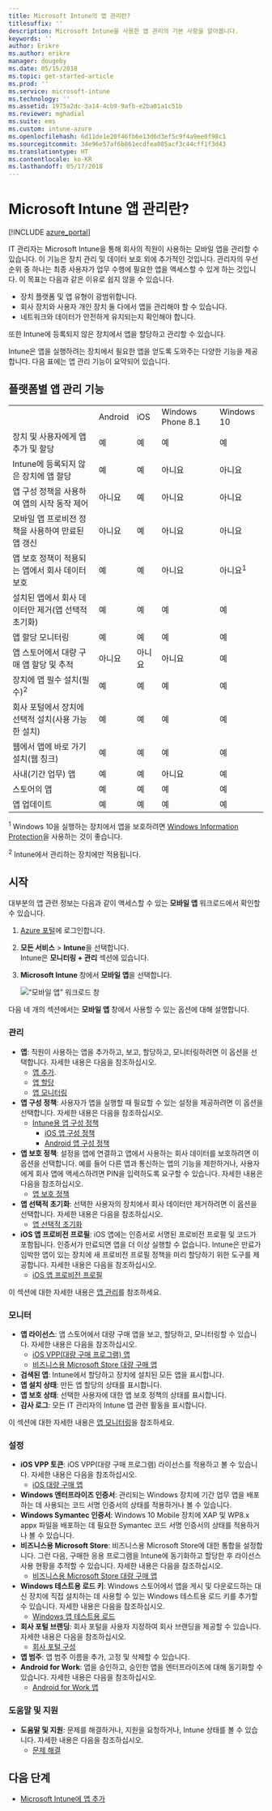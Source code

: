 ```yaml
---
title: Microsoft Intune의 앱 관리란?
titlesuffix: ''
description: Microsoft Intune을 사용한 앱 관리의 기본 사항을 알아봅니다.
keywords: ''
author: Erikre
ms.author: erikre
manager: dougeby
ms.date: 05/15/2018
ms.topic: get-started-article
ms.prod: ''
ms.service: microsoft-intune
ms.technology: ''
ms.assetid: 1975a2dc-3a14-4cb9-9afb-e2ba01a1c51b
ms.reviewer: mghadial
ms.suite: ems
ms.custom: intune-azure
ms.openlocfilehash: 6d11de1e20f46fb6e13d6d3ef5c9f4a9ee0f98c1
ms.sourcegitcommit: 34e96e57af6b861ecdfea085acf3c44cff1f3d43
ms.translationtype: HT
ms.contentlocale: ko-KR
ms.lasthandoff: 05/17/2018
---
```

# <a name="what-is-microsoft-intune-app-management"></a>Microsoft Intune 앱 관리란?


[!INCLUDE [azure_portal](./includes/azure_portal.md)]

IT 관리자는 Microsoft Intune을 통해 회사의 직원이 사용하는 모바일 앱을 관리할 수 있습니다. 이 기능은 장치 관리 및 데이터 보호 외에 추가적인 것입니다. 관리자의 우선 순위 중 하나는 최종 사용자가 업무 수행에 필요한 앱을 액세스할 수 있게 하는 것입니다. 이 목표는 다음과 같은 이유로 쉽지 않을 수 있습니다.
- 장치 플랫폼 및 앱 유형이 광범위합니다.
- 회사 장치와 사용자 개인 장치 둘 다에서 앱을 관리해야 할 수 있습니다.
- 네트워크와 데이터가 안전하게 유지되는지 확인해야 합니다.

또한 Intune에 등록되지 않은 장치에서 앱을 할당하고 관리할 수 있습니다.

Intune은 앱을 실행하려는 장치에서 필요한 앱을 얻도록 도와주는 다양한 기능을 제공합니다. 다음 표에는 앱 관리 기능이 요약되어 있습니다. 

## <a name="app-management-capabilities-by-platform"></a>플랫폼별 앱 관리 기능

||||||
|-|-|-|-|-|
| |Android|iOS|Windows Phone 8.1|Windows 10|
|장치 및 사용자에게 앱 추가 및 할당|예|예|예|예|
|Intune에 등록되지 않은 장치에 앱 할당|예|예|아니요|아니요|
|앱 구성 정책을 사용하여 앱의 시작 동작 제어|아니요|예|아니요|아니요|
|모바일 앱 프로비전 정책을 사용하여 만료된 앱 갱신|아니요|예|아니요|아니요|
|앱 보호 정책이 적용되는 앱에서 회사 데이터 보호|예|예|아니요|아니요<sup>1</sup>|
|설치된 앱에서 회사 데이터만 제거(앱 선택적 초기화)|예|예|예|예|
|앱 할당 모니터링|예|예|예|예|
|앱 스토어에서 대량 구매 앱 할당 및 추적|아니요|아니요|아니요|예|
|장치에 앱 필수 설치(필수)<sup>2</sup>|예|예|예|예|
|회사 포털에서 장치에 선택적 설치(사용 가능한 설치)|예|예|예|예|
|웹에서 앱에 바로 가기 설치(웹 칭크)|예|예|예|예|
|사내(기간 업무) 앱|예|예|아니요|예|
|스토어의 앱|예|예|예|예|
|앱 업데이트|예|예|예|예|

<sup>1</sup> Windows 10을 실행하는 장치에서 앱을 보호하려면 [Windows Information Protection](windows-information-protection-configure.md)을 사용하는 것이 좋습니다.

<sup>2</sup> Intune에서 관리하는 장치에만 적용됩니다.

## <a name="get-started"></a>시작

대부분의 앱 관련 정보는 다음과 같이 액세스할 수 있는 **모바일 앱** 워크로드에서 확인할 수 있습니다.

1. [Azure 포털](https://portal.azure.com)에 로그인합니다.
2. **모든 서비스** > **Intune**을 선택합니다.  
    Intune은 **모니터링 + 관리** 섹션에 있습니다.
3. **Microsoft Intune** 창에서 **모바일 앱**을 선택합니다.

    ![“모바일 앱” 워크로드 창](./media/apps-workload.png)

다음 네 개의 섹션에서는 **모바일 앱** 창에서 사용할 수 있는 옵션에 대해 설명합니다.

### <a name="manage"></a>관리
- **앱**: 직원이 사용하는 앱을 추가하고, 보고, 할당하고, 모니터링하려면 이 옵션을 선택합니다. 자세한 내용은 다음을 참조하십시오.
    - [앱 추가](apps-add.md).
    - [앱 할당](apps-deploy.md)
    - [앱 모니터링](apps-monitor.md)
- **앱 구성 정책**: 사용자가 앱을 실행할 때 필요할 수 있는 설정을 제공하려면 이 옵션을 선택합니다. 자세한 내용은 다음을 참조하십시오.
    - [Intune용 앱 구성 정책](app-configuration-policies-overview.md)
        - [iOS 앱 구성 정책](app-configuration-policies-use-ios.md)
        - [Android 앱 구성 정책](app-configuration-policies-use-android.md)
- **앱 보호 정책**: 설정을 앱에 연결하고 앱에서 사용하는 회사 데이터를 보호하려면 이 옵션을 선택합니다. 예를 들어 다른 앱과 통신하는 앱의 기능을 제한하거나, 사용자에게 회사 앱에 액세스하려면 PIN을 입력하도록 요구할 수 있습니다. 자세한 내용은 다음을 참조하십시오.
    - [앱 보호 정책](app-protection-policies.md)
- **앱 선택적 초기화**: 선택한 사용자의 장치에서 회사 데이터만 제거하려면 이 옵션을 선택합니다. 자세한 내용은 다음을 참조하십시오.
    - [앱 선택적 초기화](apps-selective-wipe.md)
- **iOS 앱 프로비전 프로필**: iOS 앱에는 인증서로 서명된 프로비전 프로필 및 코드가 포함됩니다. 인증서가 만료되면 앱을 더 이상 실행할 수 없습니다. Intune은 만료가 임박한 앱이 있는 장치에 새 프로비전 프로필 정책을 미리 할당하기 위한 도구를 제공합니다. 자세한 내용은 다음을 참조하십시오.
    - [iOS 앱 프로비전 프로필](app-provisioning-profile-ios.md)

이 섹션에 대한 자세한 내용은 [앱 관리](app-management.md)를 참조하세요.

### <a name="monitor"></a>모니터
- **앱 라이선스**: 앱 스토어에서 대량 구매 앱을 보고, 할당하고, 모니터링할 수 있습니다. 자세한 내용은 다음을 참조하십시오.
    - [iOS VPP(대량 구매 프로그램) 앱](vpp-apps-ios.md)
    - [비즈니스용 Microsoft Store 대량 구매 앱](windows-store-for-business.md)
- **검색된 앱**: Intune에서 할당하고 장치에 설치된 모든 앱을 표시합니다.
- **앱 설치 상태**: 만든 앱 할당의 상태를 표시합니다.
- **앱 보호 상태**: 선택한 사용자에 대한 앱 보호 정책의 상태를 표시합니다.
- **감사 로그**: 모든 IT 관리자의 Intune 앱 관련 활동을 표시합니다.

이 섹션에 대한 자세한 내용은 [앱 모니터링](apps-monitor.md)을 참조하세요.

### <a name="set-up"></a>설정
- **iOS VPP 토큰**: iOS VPP(대량 구매 프로그램) 라이선스를 적용하고 볼 수 있습니다. 자세한 내용은 다음을 참조하십시오.
    - [iOS 대량 구매 앱](vpp-apps-ios.md)
- **Windows 엔터프라이즈 인증서**: 관리되는 Windows 장치에 기간 업무 앱을 배포하는 데 사용되는 코드 서명 인증서의 상태를 적용하거나 볼 수 있습니다.
- **Windows Symantec 인증서**: Windows 10 Mobile 장치에 XAP 및 WP8.x appx 파일을 배포하는 데 필요한 Symantec 코드 서명 인증서의 상태를 적용하거나 볼 수 있습니다.
- **비즈니스용 Microsoft Store**: 비즈니스용 Microsoft Store에 대한 통합을 설정합니다. 그런 다음, 구매한 응용 프로그램을 Intune에 동기화하고 할당한 후 라이선스 사용 현황을 추적할 수 있습니다. 자세한 내용은 다음을 참조하십시오.
    - [비즈니스용 Microsoft Store 대량 구매 앱](windows-store-for-business.md)
- **Windows 테스트용 로드 키**: Windows 스토어에서 앱을 게시 및 다운로드하는 대신 장치에 직접 설치하는 데 사용할 수 있는 Windows 테스트용 로드 키를 추가할 수 있습니다. 자세한 내용은 다음을 참조하십시오.
    - [Windows 앱 테스트용 로드](app-sideload-windows.md)
- **회사 포털 브랜딩**: 회사 포털을 사용자 지정하여 회사 브랜딩을 제공할 수 있습니다. 자세한 내용은 다음을 참조하십시오.
    - [회사 포털 구성](company-portal-app.md)
- **앱 범주**: 앱 범주 이름을 추가, 고정 및 삭제할 수 있습니다.
- **Android for Work**: 앱을 승인하고, 승인한 앱을 엔터프라이즈에 대해 동기화할 수 있습니다. 자세한 내용은 다음을 참조하십시오.
    - [Android for Work 앱](apps-add-android-for-work.md)

### <a name="help-and-support"></a>도움말 및 지원
- **도움말 및 지원**: 문제를 해결하거나, 지원을 요청하거나, Intune 상태를 볼 수 있습니다. 자세한 내용은 다음을 참조하십시오.
    - [문제 해결](help-desk-operators.md)

## <a name="next-steps"></a>다음 단계

- [Microsoft Intune에 앱 추가](apps-add.md)
